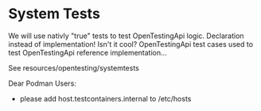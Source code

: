 # System Tests

We will use nativly "true" tests to test OpenTestingApi logic. Declaration instead of implementation!
Isn't it cool? OpenTestingApi test cases used to test OpenTestingApi reference implementation...

See resources/opentesting/systemtests

Dear Podman Users:
* please add host.testcontainers.internal to /etc/hosts
